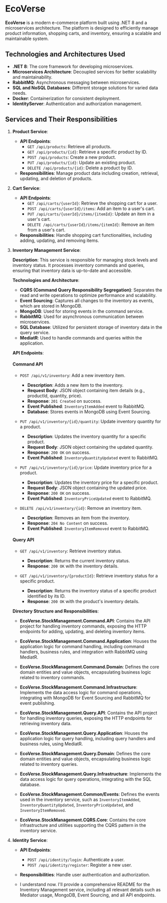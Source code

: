 # EcoVerse

**EcoVerse** is a modern e-commerce platform built using .NET 8 and a microservices architecture. The platform is designed to efficiently manage product information, shopping carts, and inventory, ensuring a scalable and maintainable system.

## Technologies and Architectures Used

- **.NET 8**: The core framework for developing microservices.
- **Microservices Architecture**: Decoupled services for better scalability and maintainability.
- **RabbitMQ**: Asynchronous messaging between microservices.
- **SQL and NoSQL Databases**: Different storage solutions for varied data needs.
- **Docker**: Containerization for consistent deployment.
- **IdentityServer**: Authentication and authorization management.

## Services and Their Responsibilities

1. **Product Service**:
   - **API Endpoints**:
     - `GET /api/products`: Retrieve all products.
     - `GET /api/products/{id}`: Retrieve a specific product by ID.
     - `POST /api/products`: Create a new product.
     - `PUT /api/products/{id}`: Update an existing product.
     - `DELETE /api/products/{id}`: Delete a product by ID.
   - **Responsibilities**: Manage product data including creation, retrieval, updating, and deletion of products.

2. **Cart Service**:
   - **API Endpoints**:
     - `GET /api/carts/{userId}`: Retrieve the shopping cart for a user.
     - `POST /api/carts/{userId}/items`: Add an item to a user's cart.
     - `PUT /api/carts/{userId}/items/{itemId}`: Update an item in a user's cart.
     - `DELETE /api/carts/{userId}/items/{itemId}`: Remove an item from a user's cart.
   - **Responsibilities**: Handle shopping cart functionalities, including adding, updating, and removing items.

3. **Inventory Management Service**:

   **Description**: This service is responsible for managing stock levels and inventory status. It processes inventory commands and queries, ensuring that inventory data is up-to-date and accessible.
   
   **Technologies and Architecture**:
   - **CQRS (Command Query Responsibility Segregation)**: Separates the read and write operations to optimize performance and scalability.
   - **Event Sourcing**: Captures all changes to the inventory as events, which are stored in MongoDB.
   - **MongoDB**: Used for storing events in the command service.
   - **RabbitMQ**: Used for asynchronous communication between microservices.
   - **SQL Database**: Utilized for persistent storage of inventory data in the query service.
   - **MediatR**: Used to handle commands and queries within the application.
   
   **API Endpoints**:
   
   #### Command API
   - `POST /api/v1/inventory`: Add a new inventory item.
     - **Description**: Adds a new item to the inventory.
     - **Request Body**: JSON object containing item details (e.g., productId, quantity, price).
     - **Response**: `201 Created` on success.
     - **Event Published**: `InventoryItemAdded` event to RabbitMQ.
     - **Database**: Stores events in MongoDB using Event Sourcing.
   
   - `PUT /api/v1/inventory/{id}/quantity`: Update inventory quantity for a product.
     - **Description**: Updates the inventory quantity for a specific product.
     - **Request Body**: JSON object containing the updated quantity.
     - **Response**: `200 OK` on success.
     - **Event Published**: `InventoryQuantityUpdated` event to RabbitMQ.
   
   - `PUT /api/v1/inventory/{id}/price`: Update inventory price for a product.
     - **Description**: Updates the inventory price for a specific product.
     - **Request Body**: JSON object containing the updated price.
     - **Response**: `200 OK` on success.
     - **Event Published**: `InventoryPriceUpdated` event to RabbitMQ.
   
   - `DELETE /api/v1/inventory/{id}`: Remove an inventory item.
     - **Description**: Removes an item from the inventory.
     - **Response**: `204 No Content` on success.
     - **Event Published**: `InventoryItemRemoved` event to RabbitMQ.
   
   #### Query API
   - `GET /api/v1/inventory`: Retrieve inventory status.
     - **Description**: Returns the current inventory status.
     - **Response**: `200 OK` with the inventory details.
   
   - `GET /api/v1/inventory/{productId}`: Retrieve inventory status for a specific product.
     - **Description**: Returns the inventory status of a specific product identified by its ID.
     - **Response**: `200 OK` with the product's inventory details.
   
   **Directory Structure and Responsibilities**:
   
   - **EcoVerse.StockManagement.Command.API**: Contains the API project for handling inventory commands, exposing the HTTP endpoints for adding, updating, and deleting inventory items.
   - **EcoVerse.StockManagement.Command.Application**: Houses the application logic for command handling, including command handlers, business rules, and integration with RabbitMQ using MediatR.
   - **EcoVerse.StockManagement.Command.Domain**: Defines the core domain entities and value objects, encapsulating business logic related to inventory commands.
   - **EcoVerse.StockManagement.Command.Infrastructure**: Implements the data access logic for command operations, integrating with MongoDB for Event Sourcing and RabbitMQ for event publishing.
   
   - **EcoVerse.StockManagement.Query.API**: Contains the API project for handling inventory queries, exposing the HTTP endpoints for retrieving inventory data.
   - **EcoVerse.StockManagement.Query.Application**: Houses the application logic for query handling, including query handlers and business rules, using MediatR.
   - **EcoVerse.StockManagement.Query.Domain**: Defines the core domain entities and value objects, encapsulating business logic related to inventory queries.
   - **EcoVerse.StockManagement.Query.Infrastructure**: Implements the data access logic for query operations, integrating with the SQL database.
   
   - **EcoVerse.StockManagement.Common/Events**: Defines the events used in the inventory service, such as `InventoryItemAdded`, `InventoryQuantityUpdated`, `InventoryPriceUpdated`, and `InventoryItemRemoved`.
   - **EcoVerse.StockManagement.CQRS.Core**: Contains the core infrastructure and utilities supporting the CQRS pattern in the inventory service.
4. **Identity Service**:
   - **API Endpoints**:
     - `POST /api/identity/login`: Authenticate a user.
     - `POST /api/identity/register`: Register a new user.
   - **Responsibilities**: Handle user authentication and authorization.
  
   - I understand now. I'll provide a comprehensive README for the Inventory Management service, including all relevant details such as Mediator usage, MongoDB, Event Sourcing, and all API endpoints.




